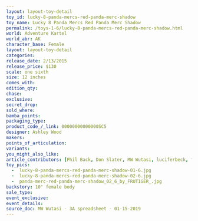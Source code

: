 ```yaml
---
layout: layout-toy-detail 
toy_id: lucky-8-panda-mercs-red-panda-merc-shadow
toy_name: Lucky 8 Panda Mercs Red Panda Merc Shadow
permalink: /toys-1-6/lucky-8-panda-mercs-red-panda-merc-shadow.html
world: Adventure Kartel
world_abr: AK
character_base: Female
layout: layout-toy-detail
categories: 
release_date: 2/13/2015
release_price: $130 
scale: one sixth
size: 12 inches
comes_with: 
edition_qty: 
chase: 
exclusive: 
secret_drop: 
sold_where: 
bamba_points: 
packaging_type: 
product_code_/_link: 00000000000000SC5
designer: Ashley Wood
makers: 
points_of_articulation: 
variants: 
you_might_also_like: 
article_contributors: [Phil Back, Don Slater, MW Wutasi, luciferbeck, frutiger_]
toy_pics: 
  -  lucky-8-panda-mercs-red-panda-merc-shadow-01-6.jpg
  -  lucky-8-panda-mercs-red-panda-merc-shadow-02-6.jpg
  -  panda-merc-red-panda-merc-shadow_02_6_by_FRUTIGER_.jpg
backstory: 10" female body
sale_type: 
event_exclusive: 
event_details: 
source_doc: MW Wutasi - 3A spreadsheet - 01-15-2019
---
```

